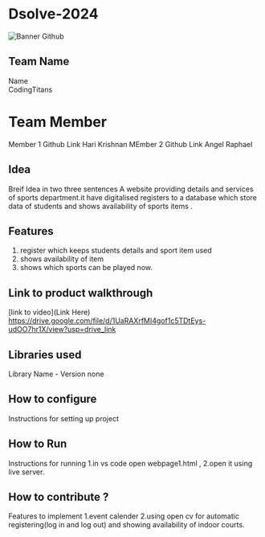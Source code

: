 # Dsolve-2024

![Banner Github](https://github.com/csacet/Dsolve-2024/assets/90597530/365f4d52-fd34-4df5-948d-8e95745a653a)


## Team Name
Name  
CodingTitans
# Team Member
Member 1 Github Link
Hari Krishnan 
MEmber 2 Github Link
Angel Raphael
## Idea
Breif Idea in two three sentences 
A website providing details and services of sports department.it have digitalised registers to a database which store data of students and shows availability of sports items .
## Features 
1. register which keeps students details and sport item used
2. shows availability of item
3. shows which sports can be played now.
## Link to product walkthrough
[link to video](Link Here)
https://drive.google.com/file/d/1UaRAXrfMI4gof1c5TDtEys-udOO7hr1X/view?usp=drive_link
   
## Libraries used
Library Name - Version
none
## How to configure
Instructions for setting up project

## How to Run
Instructions for running
1.in vs code open webpage1.html ,
2.open it using live server.
## How to contribute ? 
Features to implement 
1.event calender
2.using open cv for automatic registering(log in and log out) and showing availability of indoor courts.
